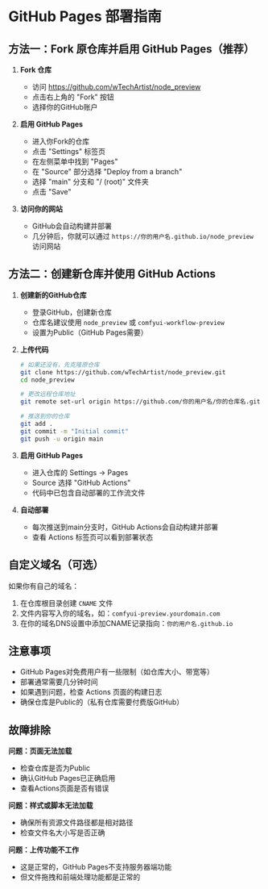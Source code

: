 # GitHub Pages 部署指南

## 方法一：Fork 原仓库并启用 GitHub Pages（推荐）

1. **Fork 仓库**
   - 访问 https://github.com/wTechArtist/node_preview
   - 点击右上角的 "Fork" 按钮
   - 选择你的GitHub账户

2. **启用 GitHub Pages**
   - 进入你Fork的仓库
   - 点击 "Settings" 标签页
   - 在左侧菜单中找到 "Pages"
   - 在 "Source" 部分选择 "Deploy from a branch"
   - 选择 "main" 分支和 "/ (root)" 文件夹
   - 点击 "Save"

3. **访问你的网站**
   - GitHub会自动构建并部署
   - 几分钟后，你就可以通过 `https://你的用户名.github.io/node_preview` 访问网站

## 方法二：创建新仓库并使用 GitHub Actions

1. **创建新的GitHub仓库**
   - 登录GitHub，创建新仓库
   - 仓库名建议使用 `node_preview` 或 `comfyui-workflow-preview`
   - 设置为Public（GitHub Pages需要）

2. **上传代码**
   ```bash
   # 如果还没有，先克隆原仓库
   git clone https://github.com/wTechArtist/node_preview.git
   cd node_preview
   
   # 更改远程仓库地址
   git remote set-url origin https://github.com/你的用户名/你的仓库名.git
   
   # 推送到你的仓库
   git add .
   git commit -m "Initial commit"
   git push -u origin main
   ```

3. **启用 GitHub Pages**
   - 进入仓库的 Settings → Pages
   - Source 选择 "GitHub Actions"
   - 代码中已包含自动部署的工作流文件

4. **自动部署**
   - 每次推送到main分支时，GitHub Actions会自动构建并部署
   - 查看 Actions 标签页可以看到部署状态

## 自定义域名（可选）

如果你有自己的域名：

1. 在仓库根目录创建 `CNAME` 文件
2. 文件内容写入你的域名，如：`comfyui-preview.yourdomain.com`
3. 在你的域名DNS设置中添加CNAME记录指向：`你的用户名.github.io`

## 注意事项

- GitHub Pages对免费用户有一些限制（如仓库大小、带宽等）
- 部署通常需要几分钟时间
- 如果遇到问题，检查 Actions 页面的构建日志
- 确保仓库是Public的（私有仓库需要付费版GitHub）

## 故障排除

**问题：页面无法加载**
- 检查仓库是否为Public
- 确认GitHub Pages已正确启用
- 查看Actions页面是否有错误

**问题：样式或脚本无法加载**
- 确保所有资源文件路径都是相对路径
- 检查文件名大小写是否正确

**问题：上传功能不工作**
- 这是正常的，GitHub Pages不支持服务器端功能
- 但文件拖拽和前端处理功能都是正常的 